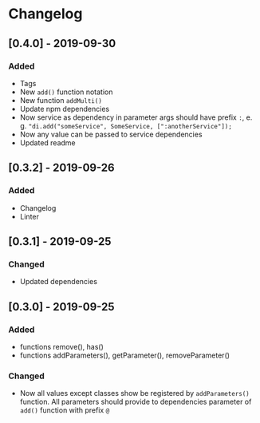 # Changelog

## [0.4.0] - 2019-09-30
### Added
- Tags
- New `add()` function notation
- New function `addMulti()`
- Update npm dependencies
- Now service as dependency in parameter args should have prefix `:`, e. g. `"di.add("someService", SomeService, [":anotherService"]);`
- Now any value can be passed to service dependencies
- Updated readme

## [0.3.2] - 2019-09-26

### Added
- Changelog
- Linter

## [0.3.1] - 2019-09-25

### Changed
- Updated dependencies


## [0.3.0] - 2019-09-25

### Added
- functions remove(), has()
- functions addParameters(), getParameter(), removeParameter()

### Changed
- Now all values except classes show be registered by `addParameters()` function.
All parameters should provide to dependencies parameter of `add()` function with prefix `@`  
